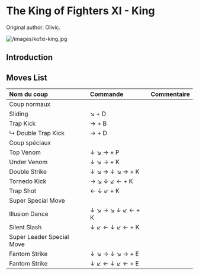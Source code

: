 # The King of Fighters XI - King

Original author: Olivic.

![](/images/kofxi-king.jpg "/images/kofxi-king.jpg")

## Introduction

## Moves List

| Nom du coup               | Commande          | Commentaire |
|:--------------------------|:------------------|:------------|
| Coup normaux              |                   |             |
| Sliding                   | ↘ + D             |             |
| Trap Kick                 | → + B             |             |
| ↳ Double Trap Kick        | → + D             |             |
| Coup spéciaux             |                   |             |
| Top Venom                 | ↓ ↘ → + P         |             |
| Under Venom               | ↓ ↘ → + K         |             |
| Double Strike             | ↓ ↘ → ↓ ↘ → + K   |             |
| Tornedo Kick              | → ↘ ↓ ↙ ← + K     |             |
| Trap Shot                 | ← ↓ ↙ + K         |             |
| Super Special Move        |                   |             |
| Illusion Dance            | ↓ ↘ → ↘ ↓ ↙ ← + K |             |
| Silent Slash              | ↓ ↙ ← ↓ ↙ ← + K   |             |
| Super Leader Special Move |                   |             |
| Fantom Strike             | ↓ ↘ → ↓ ↘ → + E   |             |
| Fantom Strike             | ↓ ↙ ← ↓ ↙ ← + E   |             |
